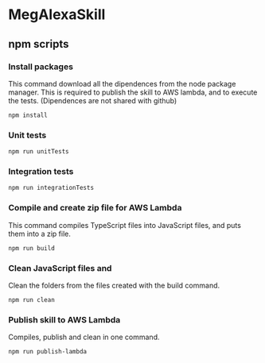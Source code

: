 # MegAlexaSkill

## npm scripts

### Install packages
This command download all the dipendences from the node package manager. This is required to publish the skill to AWS lambda, and to execute the tests. (Dipendences are not shared with github) 
```
npm install
```

### Unit tests
```
npm run unitTests
```

### Integration tests
```
npm run integrationTests
```

### Compile and create zip file for AWS Lambda
This command compiles TypeScript files into JavaScript files, and puts them into a zip file.
```
npm run build
```

### Clean JavaScript files and
Clean the folders from the files created with the build command.
```
npm run clean
```

### Publish skill to AWS Lambda
Compiles, publish and clean in one command.
```
npm run publish-lambda
```

 
